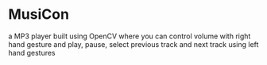 # MusiCon
a MP3 player built using OpenCV where you can control volume with right hand gesture and play, pause, select previous track and next track using left hand gestures

